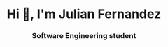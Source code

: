 <h1 align="center">Hi 👋, I'm Julian Fernandez</h1>
<h3 align="center">Software Engineering student</h3>


